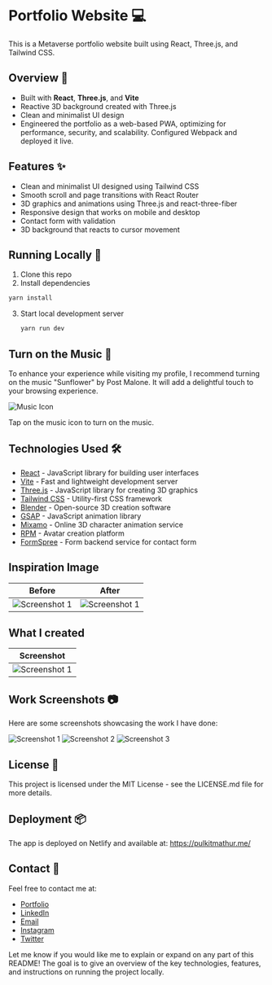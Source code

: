 # Portfolio Website 💻

This is a Metaverse portfolio website built using React, Three.js, and Tailwind CSS.

## Overview 🚀

- Built with **React**, **Three.js**, and **Vite**
- Reactive 3D background created with Three.js 
- Clean and minimalist UI design
- Engineered the portfolio as a web-based PWA, optimizing for performance, security, and scalability. Configured Webpack and deployed it live.

## Features ✨

- Clean and minimalist UI designed using Tailwind CSS
- Smooth scroll and page transitions with React Router
- 3D graphics and animations using Three.js and react-three-fiber
- Responsive design that works on mobile and desktop
- Contact form with validation
- 3D background that reacts to cursor movement

## Running Locally 🚀

1. Clone this repo
2. Install dependencies

  ```sh
  yarn install
  ```

3. Start local development server

   ```sh
   yarn run dev
   ```

## Turn on the Music 🎵

To enhance your experience while visiting my profile, I recommend turning on the music "Sunflower" by Post Malone. It will add a delightful touch to your browsing experience.

![Music Icon](/path/to/music_icon.png)

Tap on the music icon to turn on the music.

## Technologies Used 🛠️

- [React](https://reactjs.org/) - JavaScript library for building user interfaces
- [Vite](https://vitejs.dev/) - Fast and lightweight development server
- [Three.js](https://threejs.org/) - JavaScript library for creating 3D graphics
- [Tailwind CSS](https://tailwindcss.com/) - Utility-first CSS framework
- [Blender](https://www.blender.org/) - Open-source 3D creation software
- [GSAP](https://gsap.com/) - JavaScript animation library
- [Mixamo](https://www.mixamo.com/) - Online 3D character animation service
- [RPM](https://readyplayer.me/) - Avatar creation platform
- [FormSpree](https://formspree.io/) - Form backend service for contact form

## Inspiration Image 

| Before | After |
|--------|-------|
| ![Screenshot 1](https://github.com/Pulkit1822/Personal_Portfolio/blob/main/Content/IMG_6118.JPG) | ![Screenshot 1](https://github.com/Pulkit1822/Personal_Portfolio/blob/main/Content/contact.png) |

## What I created 
| Screenshot |
|------------|
| ![Screenshot 1](/path/to/screenshot1.png) |


## Work Screenshots 📷

Here are some screenshots showcasing the work I have done:

![Screenshot 1](/path/to/screenshot1.png)
![Screenshot 2](/path/to/screenshot2.png)
![Screenshot 3](/path/to/screenshot3.png)

## License 🪪

This project is licensed under the MIT License - see the LICENSE.md file for more details.

## Deployment 📦

The app is deployed on Netlify and available at: https://pulkitmathur.me/

## Contact 📨

Feel free to contact me at:
- [Portfolio](https://pulkitmathur.me/)
- [LinkedIn](https://www.linkedin.com/in/pulkitkmathur/)
- [Email](mailto:pulkitmathur.me@gmail.com)
- [Instagram](https://www.instagram.com/pulkitkumarmathur/)
- [Twitter](https://twitter.com/pulkitkmathur)

Let me know if you would like me to explain or expand on any part of this README! The goal is to give an overview of the key technologies, features, and instructions on running the project locally.
